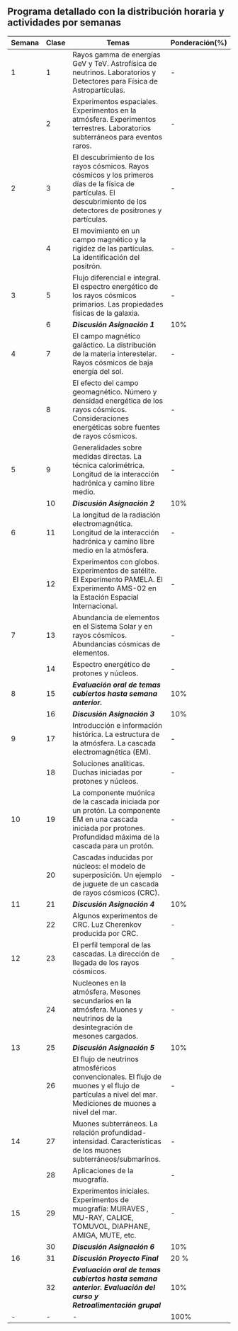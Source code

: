 ## Programa detallado con la distribución horaria y actividades por semanas

| Semana | Clase | Temas | Ponderación(%) |
|-|-|-|-|
| 1 | 1 | Rayos gamma de energías GeV y TeV. Astrofísica de neutrinos. Laboratorios y Detectores para Física de Astropartículas. |-|
|  | 2 | Experimentos espaciales. Experimentos en la atmósfera. Experimentos terrestres. Laboratorios subterráneos para eventos raros. |-|
| 2 | 3 | El descubrimiento de los rayos cósmicos. Rayos cósmicos y los primeros días de la física de partículas. El descubrimiento de los detectores de positrones y partículas.  |-|
|  | 4 | El movimiento en un campo magnético y la rigidez de las partículas. La identificación del positrón. |-|
| 3 | 5 | Flujo diferencial e integral. El espectro energético de los rayos cósmicos primarios. Las propiedades físicas de la galaxia.  |-|
|  | 6 | _**Discusión Asignación 1**_ | 10% |
| 4 | 7 | El campo magnético galáctico. La distribución de la materia interestelar. Rayos cósmicos de baja energía del sol. |-|
|  | 8 | El efecto del campo geomagnético. Número y densidad energética de los rayos cósmicos. Consideraciones energéticas sobre fuentes de rayos cósmicos. |-|
| 5 | 9 | Generalidades sobre medidas directas. La técnica calorimétrica. Longitud de la interacción hadrónica y camino libre medio.  |-|
|  | 10 | _**Discusión Asignación 2**_ | 10% |
| 6 | 11 | La longitud de la radiación electromagnética. Longitud de la interacción hadrónica y camino libre medio en la atmósfera. |-|
|  | 12 | Experimentos con globos. Experimentos de satélite. El Experimento PAMELA. El Experimento AMS-02 en la Estación Espacial Internacional. |-|
| 7 | 13 | Abundancia de elementos en el Sistema Solar y en rayos cósmicos. Abundancias cósmicas de elementos.  |-|
|  | 14 | Espectro energético de protones y núcleos. |-|
| 8 | 15 | _**Evaluación oral de temas cubiertos hasta semana anterior.**_ | 10% |
|  | 16 | _**Discusión Asignación 3**_ | 10% |
| 9 | 17 | Introducción e información histórica. La estructura de la atmósfera. La cascada electromagnética (EM).  |-|
|  | 18 | Soluciones analíticas. Duchas iniciadas por protones y núcleos. |-|
| 10 | 19 | La componente muónica de la cascada iniciada por un protón. La componente EM en una cascada iniciada por protones. Profundidad máxima de la cascada para un protón.  |-|
|  | 20 | Cascadas inducidas por núcleos: el modelo de superposición. Un ejemplo de juguete de un cascada de rayos cósmicos (CRC).  |-|
| 11 | 21 | _**Discusión Asignación 4**_ | 10% |
|  | 22 | Algunos experimentos de CRC. Luz Cherenkov producida por CRC.  |-|
| 12 | 23 | El perfil temporal de las cascadas. La dirección de llegada de los rayos cósmicos. |-|
|  | 24 | Nucleones en la atmósfera. Mesones secundarios en la atmósfera. Muones y neutrinos de la desintegración de mesones cargados.  |-|
| 13 | 25 | _**Discusión Asignación 5**_ | 10% |
|  | 26 | El flujo de neutrinos atmosféricos convencionales. El flujo de muones y el flujo de partículas a nivel del mar. Mediciones de muones a nivel del mar.  |-|
| 14 | 27 | Muones subterráneos. La relación profundidad-intensidad. Características de los muones subterráneos/submarinos.  |-|
|  | 28 | Aplicaciones de la muografía. |-|
| 15 | 29 | Experimentos iniciales. Experimentos de muografía:  MURAVES , MU-RAY, CALICE, TOMUVOL, DIAPHANE, AMIGA, MUTE, etc. |-|
|  | 30 | _**Discusión Asignación 6**_ | 10% |
| 16 | 31 | _**Discusión Proyecto Final**_ | 20 % |
|  | 32 | _**Evaluación oral de temas cubiertos hasta semana anterior. Evaluación del curso y Retroalimentación grupal**_ | 10% |
|-|-|-| 100% |
